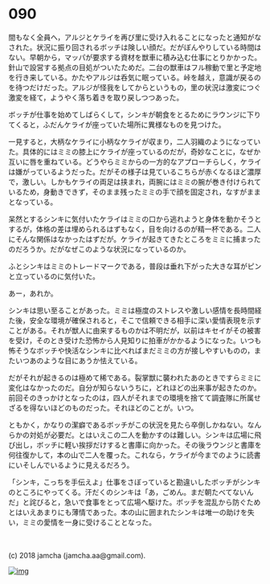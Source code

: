 # 090

間もなく全員へ，アルジとケライを再び里に受け入れることになったと通知がなされた。状況に振り回されるボッチは険しい顔だ。だがぼんやりしている時間はない。早朝から，マッパが要求する資材を獣車に積み込む仕事にとりかかった。針山で設営する拠点の目処がついたためだ。二台の獣車はフル稼動で里と予定地を行き来している。かたやアルジは呑気に眠っている。峠を越え，意識が戻るのを待つだけだった。アルジが怪我をしてからというもの，里の状況は激変につぐ激変を経て，ようやく落ち着きを取り戻しつつあった。  

ボッチが仕事を始めてしばらくして，シンキが朝食をとるためにラウンジに下りてくると，ふだんケライが座っていた場所に異様なものを見つけた。  

一見すると，大柄なケライに小柄なケライが収まり，二人羽織のようになっていた。具体的にはミミの膝上にケライが座っているのだが，奇妙なことに，なぜか互いに唇を重ねている。どうやらミミからの一方的なアプローチらしく，ケライは嫌がっているようだった。だがその様子は見ているこちらが赤くなるほど濃厚で，激しい。しかもケライの両足は挟まれ，両腕にはミミの腕が巻き付けられているため，身動きできず，そのまま残ったミミの手で顔を固定され，なすがままとなっている。  

呆然とするシンキに気付いたケライはミミの口から逃れようと身体を動かそうとするが，体格の差は埋められるはずもなく，目を向けるのが精一杯である。二人にそんな関係はなかったはずだが。ケライが起きてきたところをミミに捕まったのだろうか。だがなぜこのような状況になっているのか。  

ふとシンキはミミのトレードマークである，普段は垂れ下がった大きな耳がピンと立っているのに気付いた。  

あー，あれか。  

シンキは思い至ることがあった。ミミは極度のストレスや激しい感情を長時間経た後，安全な環境が確保されると，そこで信頼できる相手に深い愛情表現を示すことがある。それが獣人に由来するものかは不明だが，以前はキセイがその被害を受け，そのとき受けた恐怖から人見知りに拍車がかかるようになった。いつも怖そうなボッチや快活なシンキに比べればまだミミの方が接しやすいものの，またいつあのような目にあうか怯えている。  

だがそれが起きるのは極めて稀である。裂掌獣に襲われたあのときですらミミに変化はなかったのだ。自分が知らないうちに，どれほどの出来事が起きたのか。前回そのきっかけとなったのは，四人がそれまでの環境を捨てて調査隊に所属せざるを得ないほどのものだった。それほどのことが。いつ。  

ともかく，かなりの潔癖であるボッチがこの状況を見たら卒倒しかねない。なんらかの対処が必要だ。とはいえこの二人を動かすのは難しい。シンキは広場に飛び出し，ボッチに軽い挨拶だけすると書庫に向かった。その後ラウンジと書庫を何往復かして，本の山で二人を覆った。これなら，ケライが今までのように読書にいそしんでいるように見えるだろう。  

「シンキ，こっちを手伝えよ」仕事をさぼっていると勘違いしたボッチがシンキのところにやってくる。汗だくのシンキは「あ，ごめん。まだ朝たべてないんだ」と詫びると，急いで食事をとって広場へ駆けた。ボッチを混乱から防ぐためとはいえあまりにも薄情であった。本の山に囲まれたシンキは唯一の助けを失い，ミミの愛情を一身に受けることとなった。  

<br>  
<br>  
(c) 2018 jamcha (jamcha.aa@gmail.com).  

[![img](http://i.creativecommons.org/l/by-nc-sa/4.0/88x31.png)](http://creativecommons.org/licenses/by-nc-sa/4.0/deed)